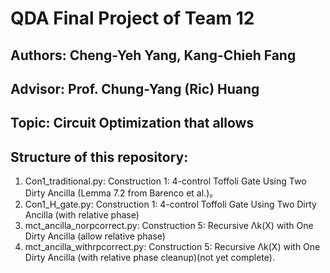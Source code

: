 # QDA Final Project of Team 12
## Authors: Cheng-Yeh Yang, Kang-Chieh Fang
## Advisor: Prof. Chung-Yang (Ric) Huang
## Topic: Circuit Optimization that allows
## Structure of this repository:
  1. Con1_traditional.py: Construction 1: 4-control Toffoli Gate Using Two Dirty Ancilla (Lemma 7.2 from Barenco et al.)。
  2. Con1_H_gate.py: Construction 1: 4-control Toffoli Gate Using Two Dirty Ancilla (with relative phase)
  3. mct_ancilla_norpcorrect.py: Construction 5: Recursive Λk(X) with One Dirty Ancilla (allow relative phase)
  4. mct_ancilla_withrpcorrect.py: Construction 5: Recursive Λk(X) with One Dirty Ancilla (with relative phase cleanup)(not yet complete).
